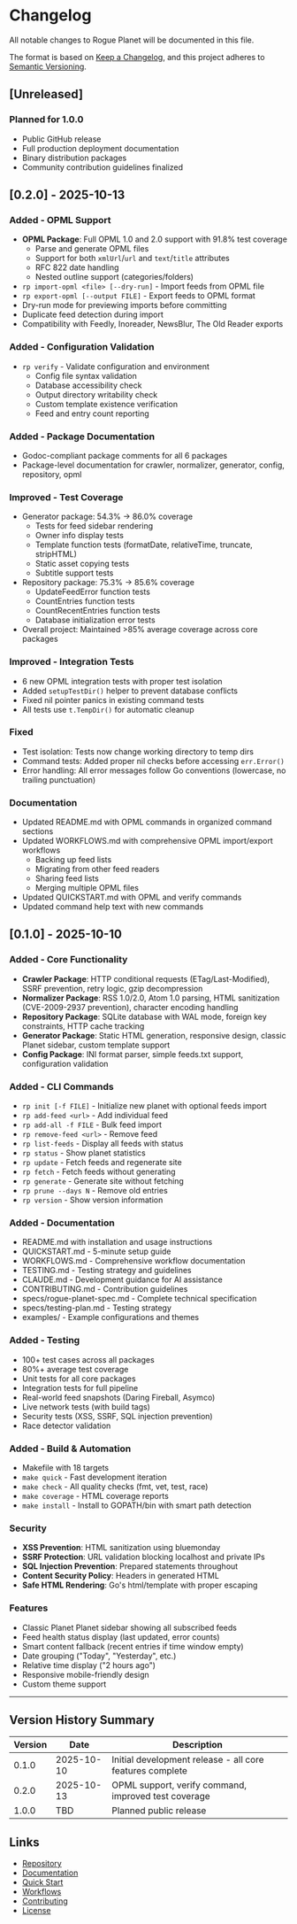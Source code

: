 # Changelog

All notable changes to Rogue Planet will be documented in this file.

The format is based on [Keep a Changelog](https://keepachangelog.com/en/1.0.0/),
and this project adheres to [Semantic Versioning](https://semver.org/spec/v2.0.0.html).

## [Unreleased]

### Planned for 1.0.0
- Public GitHub release
- Full production deployment documentation
- Binary distribution packages
- Community contribution guidelines finalized

## [0.2.0] - 2025-10-13

### Added - OPML Support
- **OPML Package**: Full OPML 1.0 and 2.0 support with 91.8% test coverage
  - Parse and generate OPML files
  - Support for both `xmlUrl`/`url` and `text`/`title` attributes
  - RFC 822 date handling
  - Nested outline support (categories/folders)
- `rp import-opml <file> [--dry-run]` - Import feeds from OPML file
- `rp export-opml [--output FILE]` - Export feeds to OPML format
- Dry-run mode for previewing imports before committing
- Duplicate feed detection during import
- Compatibility with Feedly, Inoreader, NewsBlur, The Old Reader exports

### Added - Configuration Validation
- `rp verify` - Validate configuration and environment
  - Config file syntax validation
  - Database accessibility check
  - Output directory writability check
  - Custom template existence verification
  - Feed and entry count reporting

### Added - Package Documentation
- Godoc-compliant package comments for all 6 packages
- Package-level documentation for crawler, normalizer, generator, config, repository, opml

### Improved - Test Coverage
- Generator package: 54.3% → 86.0% coverage
  - Tests for feed sidebar rendering
  - Owner info display tests
  - Template function tests (formatDate, relativeTime, truncate, stripHTML)
  - Static asset copying tests
  - Subtitle support tests
- Repository package: 75.3% → 85.6% coverage
  - UpdateFeedError function tests
  - CountEntries function tests
  - CountRecentEntries function tests
  - Database initialization error tests
- Overall project: Maintained >85% average coverage across core packages

### Improved - Integration Tests
- 6 new OPML integration tests with proper test isolation
- Added `setupTestDir()` helper to prevent database conflicts
- Fixed nil pointer panics in existing command tests
- All tests use `t.TempDir()` for automatic cleanup

### Fixed
- Test isolation: Tests now change working directory to temp dirs
- Command tests: Added proper nil checks before accessing `err.Error()`
- Error handling: All error messages follow Go conventions (lowercase, no trailing punctuation)

### Documentation
- Updated README.md with OPML commands in organized command sections
- Updated WORKFLOWS.md with comprehensive OPML import/export workflows
  - Backing up feed lists
  - Migrating from other feed readers
  - Sharing feed lists
  - Merging multiple OPML files
- Updated QUICKSTART.md with OPML and verify commands
- Updated command help text with new commands

## [0.1.0] - 2025-10-10

### Added - Core Functionality
- **Crawler Package**: HTTP conditional requests (ETag/Last-Modified), SSRF prevention, retry logic, gzip decompression
- **Normalizer Package**: RSS 1.0/2.0, Atom 1.0 parsing, HTML sanitization (CVE-2009-2937 prevention), character encoding handling
- **Repository Package**: SQLite database with WAL mode, foreign key constraints, HTTP cache tracking
- **Generator Package**: Static HTML generation, responsive design, classic Planet sidebar, custom template support
- **Config Package**: INI format parser, simple feeds.txt support, configuration validation

### Added - CLI Commands
- `rp init [-f FILE]` - Initialize new planet with optional feeds import
- `rp add-feed <url>` - Add individual feed
- `rp add-all -f FILE` - Bulk feed import
- `rp remove-feed <url>` - Remove feed
- `rp list-feeds` - Display all feeds with status
- `rp status` - Show planet statistics
- `rp update` - Fetch feeds and regenerate site
- `rp fetch` - Fetch feeds without generating
- `rp generate` - Generate site without fetching
- `rp prune --days N` - Remove old entries
- `rp version` - Show version information

### Added - Documentation
- README.md with installation and usage instructions
- QUICKSTART.md - 5-minute setup guide
- WORKFLOWS.md - Comprehensive workflow documentation
- TESTING.md - Testing strategy and guidelines
- CLAUDE.md - Development guidance for AI assistance
- CONTRIBUTING.md - Contribution guidelines
- specs/rogue-planet-spec.md - Complete technical specification
- specs/testing-plan.md - Testing strategy
- examples/ - Example configurations and themes

### Added - Testing
- 100+ test cases across all packages
- 80%+ average test coverage
- Unit tests for all core packages
- Integration tests for full pipeline
- Real-world feed snapshots (Daring Fireball, Asymco)
- Live network tests (with build tags)
- Security tests (XSS, SSRF, SQL injection prevention)
- Race detector validation

### Added - Build & Automation
- Makefile with 18 targets
- `make quick` - Fast development iteration
- `make check` - All quality checks (fmt, vet, test, race)
- `make coverage` - HTML coverage reports
- `make install` - Install to GOPATH/bin with smart path detection

### Security
- **XSS Prevention**: HTML sanitization using bluemonday
- **SSRF Protection**: URL validation blocking localhost and private IPs
- **SQL Injection Prevention**: Prepared statements throughout
- **Content Security Policy**: Headers in generated HTML
- **Safe HTML Rendering**: Go's html/template with proper escaping

### Features
- Classic Planet Planet sidebar showing all subscribed feeds
- Feed health status display (last updated, error counts)
- Smart content fallback (recent entries if time window empty)
- Date grouping ("Today", "Yesterday", etc.)
- Relative time display ("2 hours ago")
- Responsive mobile-friendly design
- Custom theme support

---

## Version History Summary

| Version | Date | Description |
|---------|------|-------------|
| 0.1.0 | 2025-10-10 | Initial development release - all core features complete |
| 0.2.0 | 2025-10-13 | OPML support, verify command, improved test coverage |
| 1.0.0 | TBD | Planned public release |

## Links

- [Repository](https://github.com/adewale/rogue_planet)
- [Documentation](README.md)
- [Quick Start](QUICKSTART.md)
- [Workflows](WORKFLOWS.md)
- [Contributing](CONTRIBUTING.md)
- [License](LICENSE)
